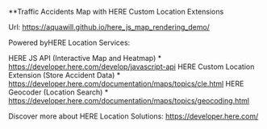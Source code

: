 **Traffic Accidents Map with HERE Custom Location Extensions

Url: https://aquawill.github.io/here_js_map_rendering_demo/

Powered byHERE Location Services:

HERE JS API (Interactive Map and Heatmap)
    * https://developer.here.com/develop/javascript-api
HERE Custom Location Extension (Store Accident Data)
    * https://developer.here.com/documentation/maps/topics/cle.html
HERE Geocoder (Location Search)
    * https://developer.here.com/documentation/maps/topics/geocoding.html


Discover more about HERE Location Solutions: https://developer.here.com/
